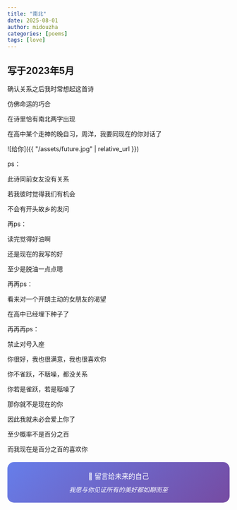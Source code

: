 ```yaml
---
title: "南北"
date: 2025-08-01
author: midouzha
categories: [poems]
tags: [love]
---
```


## 写于2023年5月

  确认关系之后我时常想起这首诗

  仿佛命运的巧合

  在诗里恰有南北两字出现

  在高中某个走神的晚自习，周洋，我要同现在的你对话了

  ![给你]({{ "/assets/future.jpg" | relative_url }})

  ps：
  
  此诗同前女友没有关系

  若我彼时觉得我们有机会

  不会有开头故乡的发问

  再ps：

  读完觉得好油啊

  还是现在的我写的好

  至少是脱油一点点嗯

  再再ps：

  看来对一个开朗主动的女朋友的渴望

  在高中已经埋下种子了

  再再再ps：

  禁止对号入座

  你很好，我也很满意，我也很喜欢你

  你不雀跃，不聒噪，都没关系

  你若是雀跃，若是聒噪了

  那你就不是现在的你
  
  因此我就未必会爱上你了

  至少概率不是百分之百

  而我现在是百分之百的喜欢你
<div style="text-align: center; padding: 20px; background: linear-gradient(135deg, #667eea 0%, #764ba2 100%); border-radius: 15px; color: white; margin: 20px 0;">
  <p style="margin: 0; font-size: 1.1em;">💌 留言给未来的自己</p>
  <p style="margin: 10px 0 0 0; font-style: italic;">我愿与你见证所有的美好都如期而至</p>
</div>
